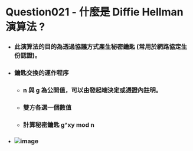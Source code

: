 Question021 - 什麼是 Diffie Hellman 演算法 ?
=====
* ### 此演算法的目的為透過協議方式產生秘密鑰匙 (常用於網路協定生份認證)。
* ### 鑰匙交換的運作程序
    * ### n 與 g 為公開值，可以由發起端決定或憑證內註明。
    * ### 雙方各選一個數值
    * ### 計算秘密鑰匙 g^xy mod n
* ### ![image](https://gitlab.com/ChiangWei/main/-/raw/master/Questions/Question021/DiffieHellman.png)
<br />
